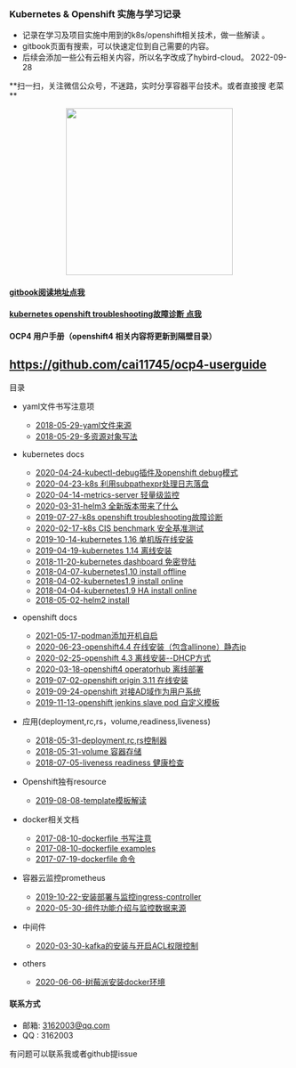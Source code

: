 ### Kubernetes & Openshift 实施与学习记录

* 记录在学习及项目实施中用到的k8s/openshift相关技术，做一些解读 。
* gitbook页面有搜索，可以快速定位到自己需要的内容。
* 后续会添加一些公有云相关内容，所以名字改成了hybird-cloud。 2022-09-28

**扫一扫，关注微信公众号，不迷路，实时分享容器平台技术。或者直接搜 老菜 **

<div align="center"><img width="300" height="300" src="./image/gongzhonghao.jpeg"/></div>


#### [gitbook阅读地址点我](https://misa.gitbook.io/k8s-ocp-yaml/)
#### [kubernetes openshift troubleshooting故障诊断 点我](./kubernetes-docs/2019-07-27-openshift-k8s-troubleshooting.md)
#### OCP4 用户手册（openshift4 相关内容将更新到隔壁目录）
https://github.com/cai11745/ocp4-userguide
---

目录
* yaml文件书写注意项
  * [2018-05-29-yaml文件来源](2018-05-29-yaml-from+write-note.md)
  * [2018-05-29-多资源对象写法](2018-05-29-multi-kind-list.md)

* kubernetes docs
  * [2020-04-24-kubectl-debug插件及openshift debug模式](kubernetes-docs/2020-04-24-kubectl-debug-command.md)
  * [2020-04-23-k8s 利用subpathexpr处理日志落盘](kubernetes-docs/2020-04-23-volume-subpathexpr.md)
  * [2020-04-14-metrics-server 轻量级监控](kubernetes-docs/2020-04-14-metrics-server.md)
  * [2020-03-31-helm3 全新版本带来了什么](kubernetes-docs/2020-03-31-helm3-whats-new.md)
  * [2019-07-27-k8s openshift troubleshooting故障诊断](kubernetes-docs/2019-07-27-openshift-k8s-troubleshooting.md)
  * [2020-02-17-k8s CIS benchmark 安全基准测试](kubernetes-docs/2020-02-17-cis-benchmark-for-kubernetes.md)
  * [2019-10-14-kubernetes 1.16 单机版在线安装](kubernetes-docs/2019-10-14-kubernetes-1.16-install-online.md)
  * [2019-04-19-kubernetes 1.14 离线安装](kubernetes-docs/2019-04-19-kubernetes-1.14-install-offline.md) 
  * [2018-11-20-kubernetes dashboard 免密登陆](kubernetes-docs/2018-11-20-kubernetes-dashboard-enable-http.md)
  * [2018-04-07-kubernetes1.10 install offline](kubernetes-docs/2018-04-07-kubernetes-1.10-install-offline.md)
  * [2018-04-02-kubernetes1.9 install online](kubernetes-docs/2018-04-02-kubernetes-1.9-install-online.md)
  * [2018-04-04-kubernetes1.9 HA install online](kubernetes-docs/2018-04-04-kubernetes-1.9-HA-install-online.md)
  * [2018-05-02-helm2 install](kubernetes-docs/2018-05-02-install-helm.md)

* openshift docs
  * [2021-05-17-podman添加开机自启](openshift-docs/2021-05-17-podman-auto-restart-systemd.md)
  * [2020-06-23-openshift4.4 在线安装（包含allinone）静态ip](ocp4/2020-02-25-openshift4.4-install-online-staticIP-allinone.md)
  * [2020-02-25-openshift 4.3 离线安装--DHCP方式](ocp4/2020-02-25-openshift4.3-install-offline-dhcp.md)
  * [2020-03-18-openshift4 operatorhub 离线部署](ocp4/2020-03-18-openshift4-offline-install-operatorhub.md)
  * [2019-07-02-openshift origin 3.11 在线安装](openshift-docs/2019-07-02-openshift311-origin在线部署.md)
  * [2019-09-24-openshift 对接AD域作为用户系统](openshift-docs/2019-09-24-openshift311-AD.md)
  * [2019-11-13-openshift jenkins slave pod 自定义模板](openshift-docs/2019-11-13-openshift3.11-jenkins-slave-pod-template.md)

* 应用(deployment,rc,rs，volume,readiness,liveness)
  * [2018-05-31-deployment,rc,rs控制器](application/2018-05-31-deployment-rc-rs.md)
  * [2018-05-31-volume 容器存储](application/2018-05-31-volume.md)
  * [2018-07-05-liveness readiness 健康检查](application/2018-07-05-livemess-readiness.md)

* Openshift独有resource
  * [2019-08-08-template模板解读](openshift-docs/2019-08-08--how-to-write-openshift-template.md)

* docker相关文档
  * [2017-08-10-dockerfile 书写注意](docker-docs/2017-08-10-dockerfile-notes.md)
  * [2017-08-10-dockerfile examples](docker-docs/2017-08-10-dockerfile-examples.md)
  * [2017-07-19-dockerfile 命令](docker-docs/2017-07-19-dockerfile-command.md)

* 容器云监控prometheus
  * [2019-10-22-安装部署与监控ingress-controller](prometheus/2019-10-22-prometheus-1-install-and-metricsIngress.md)
  * [2020-05-30-组件功能介绍与监控数据来源](prometheus/2020-05-30-prometheus-2-components-roles.md)
  
* 中间件
  * [2020-03-30-kafka的安装与开启ACL权限控制](middleware/2020-03-30-kafka-install.md)

* others
  * [2020-06-06-树莓派安装docker环境](others/2020-06-06-树莓派安装docker环境.md)
  
#### 联系方式
* 邮箱: 3162003@qq.com
* QQ  : 3162003

有问题可以联系我或者github提issue  
